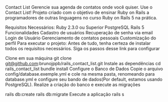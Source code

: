 
Contact List
Gerencie sua agenda de contatos onde você quiser. Use o Contact List! Projeto criado com o objetivo de ensinar Ruby on Rails a programadores de outras linguagens no curso Ruby on Rails 5 na prática.

Requisitos Necessários:
Ruby 2.3.0 ou Superior
PostgreSQL
Rails 5
Funcionalidades
Cadastro de usuários
Recuperação de senha via email
Login de Usuário
Gerenciamento de contatos pessoais
Customização do perfil
Para executar o projeto:
Antes de tudo, tenha certeza de instalar todos os requisitos necessários. Siga os passos desse link para configurar

Clone em sua máquina
git clone git@github.com:brunojppb/rails_contact_list.git
Instale as dependências
cd rails_contact_list
bundle install
Configure o Banco de Dados
Copie o arquivo config/database.exemple.yml e cole na mesma pasta, renomeando para database.yml e configure seu bando de dados(Por default, estamos usando PostgreSQL). Realize a criação do banco e execute as migrações

rails db:create
rails db:migrate
Execute a aplicação
rails s